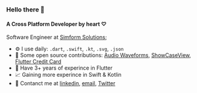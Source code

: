 ### Hello there 👋

#### A Cross Platform Developer by heart ♡

Software Engineer at [Simform Solutions](https://www.simform.com/);<br>

- ⚙️ I use daily: `.dart`, `.swift`, `.kt`, `.svg`, `.json`
- 🤝 Some open source contributions: [Audio Waveforms](https://github.com/SimformSolutionsPvtLtd/audio_waveforms), [ShowCaseView](https://github.com/SimformSolutionsPvtLtd/flutter_showcaseview), [Flutter Credit Card](https://github.com/SimformSolutionsPvtLtd/flutter_credit_card)
- 📍 Have 3+ years of experince in Flutter
- 📈 Gaining more experince in Swift & Kotlin
- 💬 Contanct me at [linkedin](https://www.linkedin.com/in/ujas-majithiya-5678b5186), [email](mailto:ujasthakkar54@gmail.com), [Twitter](https://twitter.com/pokaboom2)

